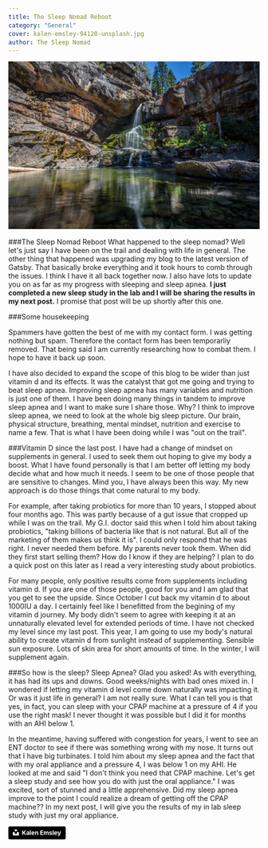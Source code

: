 ```yaml
---
title: The Sleep Nomad Reboot
category: "General"
cover: kalen-emsley-94120-unsplash.jpg
author: The Sleep Nomad
---
```


![unsplash.com](./kalen-emsley-94120-unsplash.jpg)

###The Sleep Nomad Reboot
What happened to the sleep nomad? Well let's just say I have been on the trail and dealing with life in general. The other thing that happened was upgrading my blog to the latest version of Gatsby. That basically broke everything and it took hours to comb through the issues. I think I have it all back together now. I also have lots to update you on as far as my progress with sleeping and sleep apnea. **I just completed a new sleep study in the lab and I will be sharing the results in my next post.** I promise that post will be up shortly after this one.

###Some housekeeping

Spammers have gotten the best of me with my contact form. I was getting nothing but spam. Therefore the contact form has been temporarliy removed. That being said I am currently researching how to combat them. I hope to have it back up soon.

I have also decided to expand the scope of this blog to be wider than just vitamin d and its effects. It was the catalyst that got me going and trying to beat sleep apnea. Improving sleep apnea has many variables and nutrition is just one of them. I have been doing many things in tandem to improve sleep apnea and I want to make sure I share those. Why? I think to improve sleep apnea, we need to look at the whole big sleep picture. Our brain, physical structure, breathing, mental mindset, nutrition and exercise to name a few. That is what I have been doing while I was "out on the trail".

###Vitamin D since the last post.
I have had a change of mindset on supplements in general. I used to seek them out hoping to give my body a boost. What I have found personally is that I am better off letting my body decide what and how much it needs. I seem to be one of those people that are sensitive to changes. Mind you, I have always been this way. My new approach is do those things that come natural to my body.

For example, after taking probiotics for more than 10 years, I stopped about four months ago. This was partly because of a gut issue that cropped up while I was on the trail. My G.I. doctor said this when I told him about taking probiotics, "taking billions of bacteria like that is not natural. But all of the marketing of them makes us think it is". I could only respond that he was right. I never needed them before. My parents never took them. When did they first start selling them? How do I know if they are helping? I plan to do a quick post on this later as I read a very interesting study about probiotics.

For many people, only positive results come from supplements including vitamin d. If you are one of those people, good for you and I am glad that you get to see the upside. Since October I cut back my vitamin d to about 1000IU a day. I certainly feel like I benefitted from the begining of my vitamin d journey. My body didn't seem to agree with keeping it at an unnaturally elevated level for extended periods of time. I have not checked my level since my last post. This year, I am going to use my body's natural ability to create vitamin d from sunlight instead of supplementing. Sensible sun exposure. Lots of skin area for short amounts of time. In the winter, I will supplement again.

###So how is the sleep? Sleep Apnea?
Glad you asked! As with everything, it has had its ups and downs. Good weeks/nights with bad ones mixed in. I wondered if letting my vitamin d level come down naturally was impacting it. Or was it just life in general? I am not really sure. What I can tell you is that yes, in fact, you can sleep with your CPAP machine at a pressure of 4 if you use the right mask! I never thought it was possible but I did it for months with an AHI below 1.

In the meantime, having suffered with congestion for years, I went to see an ENT doctor to see if there was something wrong with my nose. It turns out that I have big turbinates. I told him about my sleep apnea and the fact that with my oral appliance and a pressure 4, I was below 1 on my AHI. He looked at me and said "I don't think you need that CPAP machine. Let's get a sleep study and see how you do with just the oral appliance." I was excited, sort of stunned and a little apprehensive. Did my sleep apnea improve to the point I could realize a dream of getting off the CPAP machine?? In my next post, I will give you the results of my in lab sleep study with just my oral appliance.

<a style="background-color:black;color:white;text-decoration:none;padding:4px 6px;font-family:-apple-system, BlinkMacSystemFont, &quot;San Francisco&quot;, &quot;Helvetica Neue&quot;, Helvetica, Ubuntu, Roboto, Noto, &quot;Segoe UI&quot;, Arial, sans-serif;font-size:12px;font-weight:bold;line-height:1.2;display:inline-block;border-radius:3px" href="https://unsplash.com/@kalenemsley?utm_medium=referral&amp;utm_campaign=photographer-credit&amp;utm_content=creditBadge" target="_blank" rel="noopener noreferrer" title="Download free do whatever you want high-resolution photos from Kalen Emsley"><span style="display:inline-block;padding:2px 3px"><svg xmlns="http://www.w3.org/2000/svg" style="height:12px;width:auto;position:relative;vertical-align:middle;top:-2px;fill:white" viewBox="0 0 32 32"><title>unsplash-logo</title><path d="M10 9V0h12v9H10zm12 5h10v18H0V14h10v9h12v-9z"></path></svg></span><span style="display:inline-block;padding:2px 3px">Kalen Emsley</span></a>
